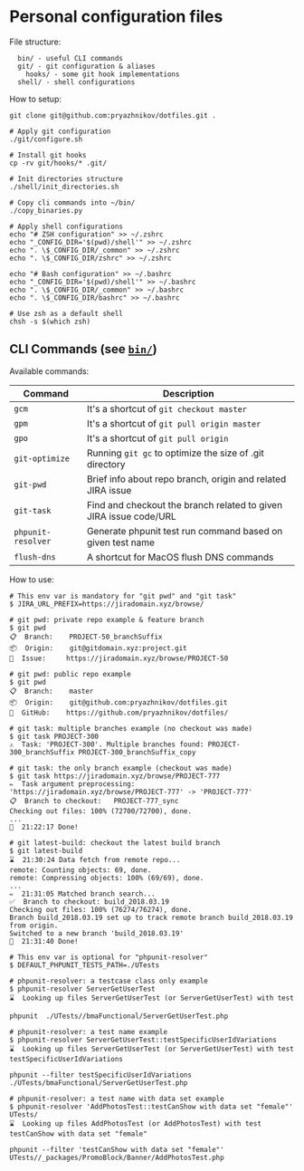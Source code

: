 # Personal configuration files

File structure:

```
  bin/ - useful CLI commands
  git/ - git configuration & aliases
    hooks/ - some git hook implementations
  shell/ - shell configurations
```

How to setup:

```shell
git clone git@github.com:pryazhnikov/dotfiles.git .

# Apply git configuration
./git/configure.sh

# Install git hooks
cp -rv git/hooks/* .git/

# Init directories structure
./shell/init_directories.sh

# Copy cli commands into ~/bin/
./copy_binaries.py

# Apply shell configurations
echo "# ZSH configuration" >> ~/.zshrc
echo "_CONFIG_DIR='$(pwd)/shell'" >> ~/.zshrc
echo ". \$_CONFIG_DIR/_common" >> ~/.zshrc
echo ". \$_CONFIG_DIR/zshrc" >> ~/.zshrc

echo "# Bash configuration" >> ~/.bashrc
echo "_CONFIG_DIR='$(pwd)/shell'" >> ~/.bashrc
echo ". \$_CONFIG_DIR/_common" >> ~/.bashrc
echo ". \$_CONFIG_DIR/bashrc" >> ~/.bashrc

# Use zsh as a default shell
chsh -s $(which zsh)
```

## CLI Commands (see [`bin/`](bin/))

Available commands:

| Command  | Description  |
| -------- | ------------ |
| `gcm`  | It's a shortcut of `git checkout master`  |
| `gpm`  | It's a shortcut of `git pull origin master`  |
| `gpo`  | It's a shortcut of `git pull origin`  |
| `git-optimize`  | Running `git gc` to optimize the size of .git directory  |
| `git-pwd`  | Brief info about repo branch, origin and related JIRA issue  |
| `git-task`  | Find and checkout the branch related to given JIRA issue code/URL  |
| `phpunit-resolver`  | Generate phpunit test run command based on given test name  |
| `flush-dns`  | A shortcut for MacOS flush DNS commands  |

How to use:

```shell
# This env var is mandatory for "git pwd" and "git task"
$ JIRA_URL_PREFIX=https://jiradomain.xyz/browse/

# git pwd: private repo example & feature branch
$ git pwd
📋  Branch:    PROJECT-50_branchSuffix
📦  Origin:    git@gitdomain.xyz:project.git
🔬  Issue:     https://jiradomain.xyz/browse/PROJECT-50

# git pwd: public repo example
$ git pwd
📋  Branch:    master
📦  Origin:    git@github.com:pryazhnikov/dotfiles.git
🚀  GitHub:    https://github.com/pryazhnikov/dotfiles/

# git task: multiple branches example (no checkout was made)
$ git task PROJECT-300
⚠️  Task: 'PROJECT-300'. Multiple branches found: PROJECT-300_branchSuffix PROJECT-300_branchSuffix_copy

# git task: the only branch example (checkout was made)
$ git task https://jiradomain.xyz/browse/PROJECT-777
✏️  Task argument preprocessing: 'https://jiradomain.xyz/browse/PROJECT-777' -> 'PROJECT-777'
📋  Branch to checkout:   PROJECT-777_sync
Checking out files: 100% (72700/72700), done.
...
🏁  21:22:17 Done!

# git latest-build: checkout the latest build branch
$ git latest-build
⌛️  21:30:24 Data fetch from remote repo...
remote: Counting objects: 69, done.
remote: Compressing objects: 100% (69/69), done.
...
✏️  21:31:05 Matched branch search...
✅  Branch to checkout: build_2018.03.19
Checking out files: 100% (76274/76274), done.
Branch build_2018.03.19 set up to track remote branch build_2018.03.19 from origin.
Switched to a new branch 'build_2018.03.19'
🏁  21:31:40 Done!

# This env var is optional for "phpunit-resolver"
$ DEFAULT_PHPUNIT_TESTS_PATH=./UTests

# phpunit-resolver: a testcase class only example
$ phpunit-resolver ServerGetUserTest
⌛️  Looking up files ServerGetUserTest (or ServerGetUserTest) with test

phpunit  ./UTests//bmaFunctional/ServerGetUserTest.php

# phpunit-resolver: a test name example
$ phpunit-resolver ServerGetUserTest::testSpecificUserIdVariations
⌛️  Looking up files ServerGetUserTest (or ServerGetUserTest) with test testSpecificUserIdVariations

phpunit --filter testSpecificUserIdVariations ./UTests/bmaFunctional/ServerGetUserTest.php

# phpunit-resolver: a test name with data set example
$ phpunit-resolver 'AddPhotosTest::testCanShow with data set "female"' UTests/
⌛️  Looking up files AddPhotosTest (or AddPhotosTest) with test testCanShow with data set "female"

phpunit --filter 'testCanShow with data set "female"' UTests//_packages/PromoBlock/Banner/AddPhotosTest.php
```
